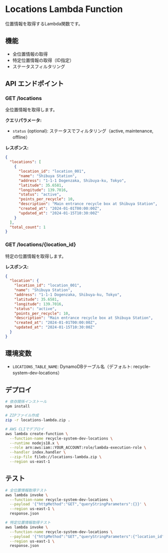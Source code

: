 # Locations Lambda Function

位置情報を取得するLambda関数です。

## 機能

- 全位置情報の取得
- 特定位置情報の取得（ID指定）
- ステータスフィルタリング

## API エンドポイント

### GET /locations
全位置情報を取得します。

**クエリパラメータ:**
- `status` (optional): ステータスでフィルタリング（active, maintenance, offline）

**レスポンス:**
```json
{
  "locations": [
    {
      "location_id": "location_001",
      "name": "Shibuya Station",
      "address": "1-1-1 Dogenzaka, Shibuya-ku, Tokyo",
      "latitude": 35.6581,
      "longitude": 139.7016,
      "status": "active",
      "points_per_recycle": 10,
      "description": "Main entrance recycle box at Shibuya Station",
      "created_at": "2024-01-01T00:00:00Z",
      "updated_at": "2024-01-15T10:30:00Z"
    }
  ],
  "total_count": 1
}
```

### GET /locations/{location_id}
特定の位置情報を取得します。

**レスポンス:**
```json
{
  "location": {
    "location_id": "location_001",
    "name": "Shibuya Station",
    "address": "1-1-1 Dogenzaka, Shibuya-ku, Tokyo",
    "latitude": 35.6581,
    "longitude": 139.7016,
    "status": "active",
    "points_per_recycle": 10,
    "description": "Main entrance recycle box at Shibuya Station",
    "created_at": "2024-01-01T00:00:00Z",
    "updated_at": "2024-01-15T10:30:00Z"
  }
}
```

## 環境変数

- `LOCATIONS_TABLE_NAME`: DynamoDBテーブル名（デフォルト: recycle-system-dev-locations）

## デプロイ

```bash
# 依存関係インストール
npm install

# ZIPファイル作成
zip -r locations-lambda.zip .

# AWS CLIでデプロイ
aws lambda create-function \
  --function-name recycle-system-dev-locations \
  --runtime nodejs18.x \
  --role arn:aws:iam::YOUR_ACCOUNT:role/lambda-execution-role \
  --handler index.handler \
  --zip-file fileb://locations-lambda.zip \
  --region us-east-1
```

## テスト

```bash
# 全位置情報取得テスト
aws lambda invoke \
  --function-name recycle-system-dev-locations \
  --payload '{"httpMethod":"GET","queryStringParameters":{}}' \
  --region us-east-1 \
  response.json

# 特定位置情報取得テスト
aws lambda invoke \
  --function-name recycle-system-dev-locations \
  --payload '{"httpMethod":"GET","queryStringParameters":{"location_id":"location_001"}}' \
  --region us-east-1 \
  response.json
```

